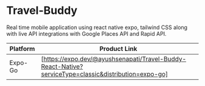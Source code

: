# Travel-Buddy

Real time mobile application using react native expo, tailwind CSS along with live API integrations with Google Places API and Rapid API.

| Platform | Product Link |
| ------ | ------ |
| Expo-Go | [https://expo.dev/@ayushsenapati/Travel-Buddy-React-Native?serviceType=classic&distribution=expo-go] |
